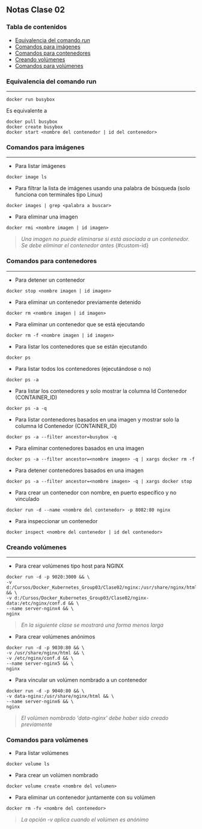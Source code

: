 ## Notas Clase 02

### Tabla de contenidos

- [Equivalencia del comando _run_](#equivalencia-del-comando-run)
- [Comandos para imágenes](#comandos-para-imagenes)
- [Comandos para contenedores](#comandos-para-contenedores)
- [Creando volúmenes](#creando-volúmenes)
- [Comandos para volúmenes](#comandos-para-volúmenes)

### Equivalencia del comando run

---

```
docker run busybox
```

Es equivalente a

```
docker pull busybox
docker create busybox
docker start <nombre del contenedor | id del contenedor>
```

### Comandos para imágenes

---

- Para listar imágenes

```
docker image ls
```

- Para filtrar la lista de imágenes usando una palabra de búsqueda (solo funciona con terminales tipo Linux)

```
docker images | grep <palabra a buscar>
```

- Para eliminar una imagen

```
docker rmi <nombre imagen | id imagen>
```

> _Una imagen no puede eliminarse si está asociada a un contenedor. Se debe eliminar el contenedor antes_
> {#custom-id}

### Comandos para contenedores

---

- Para detener un contenedor

```
docker stop <nombre imagen | id imagen>
```

- Para eliminar un contenedor previamente detenido

```
docker rm <nombre imagen | id imagen>
```

- Para eliminar un contenedor que se está ejecutando

```
docker rm -f <nombre imagen | id imagen>
```

- Para listar los contenedores que se están ejecutando

```
docker ps
```

- Para listar todos los contenedores (ejecutándose o no)

```
docker ps -a
```

- Para listar los contenedores y solo mostrar la columna Id Contenedor (CONTAINER_ID)

```
docker ps -a -q
```

- Para listar contenedores basados en una imagen y mostrar solo la columna Id Contenedor (CONTAINER_ID)

```
docker ps -a --filter ancestor=busybox -q
```

- Para eliminar contenedores basados en una imagen

```
docker ps -a --filter ancestor=<nombre imagen> -q | xargs docker rm -f
```

- Para detener contenedores basados en una imagen

```
docker ps -a --filter ancestor=<nombre imagen> -q | xargs docker stop
```

- Para crear un contenedor con nombre, en puerto específico y no vinculado

```
docker run -d --name <nombre del contenedor> -p 8082:80 nginx
```

- Para inspeccionar un contenedor

```
docker inspect <nombre del contenedor | id del contenedor>
```

### Creando volúmenes

---

- Para crear volúmenes tipo host para NGINX

```
docker run -d -p 9020:3000 && \
-v d:/Cursos/Docker_Kubernetes_Group03/Clase02/nginx:/usr/share/nginx/html && \
-v d:/Cursos/Docker_Kubernetes_Group03/Clase02/nginx-data:/etc/nginx/conf.d && \
--name server-nginx4 && \
nginx
```

> _En la siguiente clase se mostrará una forma menos larga_

- Para crear volúmenes anónimos

```
docker run -d -p 9030:80 && \
-v /usr/share/nginx/html && \
-v /etc/nginx/conf.d && \
--name server-nginx5 && \
nginx
```

- Para vincular un volúmen nombrado a un contenedor

```
docker run -d -p 9040:80 && \
-v data-nginx:/usr/share/nginx/html && \
--name server-nginx6 && \
nginx
```

> _El volúmen nombrado 'data-nginx' debe haber sido creado previamente_

### Comandos para volúmenes

- Para listar volúmenes

```
docker volume ls
```

- Para crear un volúmen nombrado

```
docker volume create <nombre del volumen>
```

- Para eliminar un contenedor juntamente con su volúmen

```
docker rm -fv <nombre del contenedor>
```

> _La opción -v aplica cuando el volúmen es anónimo_
